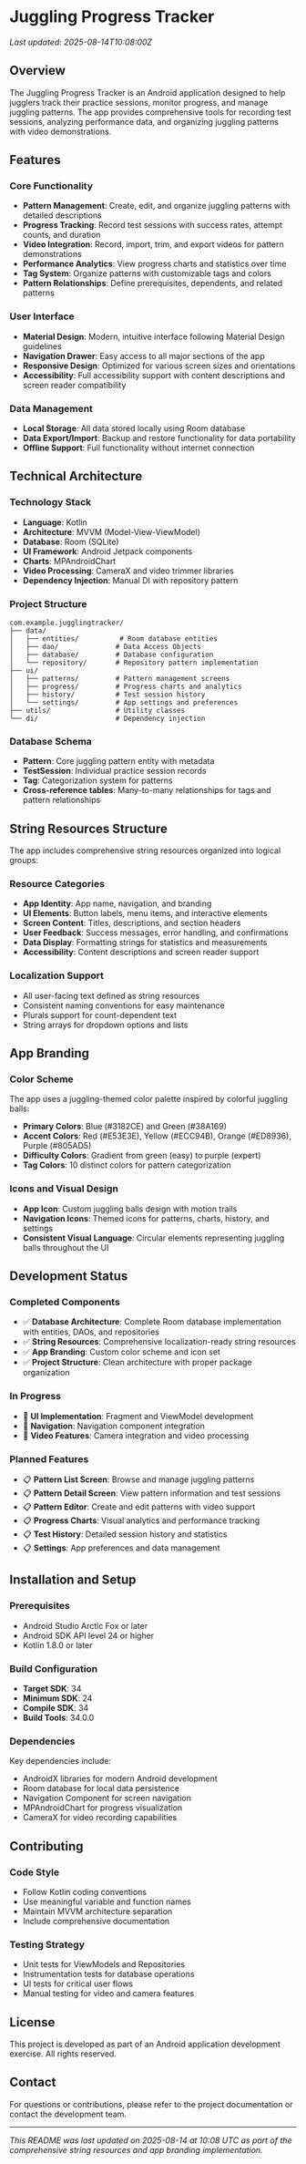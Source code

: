# Juggling Progress Tracker

*Last updated: 2025-08-14T10:08:00Z*

## Overview

The Juggling Progress Tracker is an Android application designed to help jugglers track their practice sessions, monitor progress, and manage juggling patterns. The app provides comprehensive tools for recording test sessions, analyzing performance data, and organizing juggling patterns with video demonstrations.

## Features

### Core Functionality
- **Pattern Management**: Create, edit, and organize juggling patterns with detailed descriptions
- **Progress Tracking**: Record test sessions with success rates, attempt counts, and duration
- **Video Integration**: Record, import, trim, and export videos for pattern demonstrations
- **Performance Analytics**: View progress charts and statistics over time
- **Tag System**: Organize patterns with customizable tags and colors
- **Pattern Relationships**: Define prerequisites, dependents, and related patterns

### User Interface
- **Material Design**: Modern, intuitive interface following Material Design guidelines
- **Navigation Drawer**: Easy access to all major sections of the app
- **Responsive Design**: Optimized for various screen sizes and orientations
- **Accessibility**: Full accessibility support with content descriptions and screen reader compatibility

### Data Management
- **Local Storage**: All data stored locally using Room database
- **Data Export/Import**: Backup and restore functionality for data portability
- **Offline Support**: Full functionality without internet connection

## Technical Architecture

### Technology Stack
- **Language**: Kotlin
- **Architecture**: MVVM (Model-View-ViewModel)
- **Database**: Room (SQLite)
- **UI Framework**: Android Jetpack components
- **Charts**: MPAndroidChart
- **Video Processing**: CameraX and video trimmer libraries
- **Dependency Injection**: Manual DI with repository pattern

### Project Structure
```
com.example.jugglingtracker/
├── data/
│   ├── entities/          # Room database entities
│   ├── dao/              # Data Access Objects
│   ├── database/         # Database configuration
│   └── repository/       # Repository pattern implementation
├── ui/
│   ├── patterns/         # Pattern management screens
│   ├── progress/         # Progress charts and analytics
│   ├── history/          # Test session history
│   └── settings/         # App settings and preferences
├── utils/                # Utility classes
└── di/                   # Dependency injection
```

### Database Schema
- **Pattern**: Core juggling pattern entity with metadata
- **TestSession**: Individual practice session records
- **Tag**: Categorization system for patterns
- **Cross-reference tables**: Many-to-many relationships for tags and pattern relationships

## String Resources Structure

The app includes comprehensive string resources organized into logical groups:

### Resource Categories
- **App Identity**: App name, navigation, and branding
- **UI Elements**: Button labels, menu items, and interactive elements
- **Screen Content**: Titles, descriptions, and section headers
- **User Feedback**: Success messages, error handling, and confirmations
- **Data Display**: Formatting strings for statistics and measurements
- **Accessibility**: Content descriptions and screen reader support

### Localization Support
- All user-facing text defined as string resources
- Consistent naming conventions for easy maintenance
- Plurals support for count-dependent text
- String arrays for dropdown options and lists

## App Branding

### Color Scheme
The app uses a juggling-themed color palette inspired by colorful juggling balls:
- **Primary Colors**: Blue (#3182CE) and Green (#38A169)
- **Accent Colors**: Red (#E53E3E), Yellow (#ECC94B), Orange (#ED8936), Purple (#805AD5)
- **Difficulty Colors**: Gradient from green (easy) to purple (expert)
- **Tag Colors**: 10 distinct colors for pattern categorization

### Icons and Visual Design
- **App Icon**: Custom juggling balls design with motion trails
- **Navigation Icons**: Themed icons for patterns, charts, history, and settings
- **Consistent Visual Language**: Circular elements representing juggling balls throughout the UI

## Development Status

### Completed Components
- ✅ **Database Architecture**: Complete Room database implementation with entities, DAOs, and repositories
- ✅ **String Resources**: Comprehensive localization-ready string resources
- ✅ **App Branding**: Custom color scheme and icon set
- ✅ **Project Structure**: Clean architecture with proper package organization

### In Progress
- 🔄 **UI Implementation**: Fragment and ViewModel development
- 🔄 **Navigation**: Navigation component integration
- 🔄 **Video Features**: Camera integration and video processing

### Planned Features
- 📋 **Pattern List Screen**: Browse and manage juggling patterns
- 📋 **Pattern Detail Screen**: View pattern information and test sessions
- 📋 **Pattern Editor**: Create and edit patterns with video support
- 📋 **Progress Charts**: Visual analytics and performance tracking
- 📋 **Test History**: Detailed session history and statistics
- 📋 **Settings**: App preferences and data management

## Installation and Setup

### Prerequisites
- Android Studio Arctic Fox or later
- Android SDK API level 24 or higher
- Kotlin 1.8.0 or later

### Build Configuration
- **Target SDK**: 34
- **Minimum SDK**: 24
- **Compile SDK**: 34
- **Build Tools**: 34.0.0

### Dependencies
Key dependencies include:
- AndroidX libraries for modern Android development
- Room database for local data persistence
- Navigation Component for screen navigation
- MPAndroidChart for progress visualization
- CameraX for video recording capabilities

## Contributing

### Code Style
- Follow Kotlin coding conventions
- Use meaningful variable and function names
- Maintain MVVM architecture separation
- Include comprehensive documentation

### Testing Strategy
- Unit tests for ViewModels and Repositories
- Instrumentation tests for database operations
- UI tests for critical user flows
- Manual testing for video and camera features

## License

This project is developed as part of an Android application development exercise. All rights reserved.

## Contact

For questions or contributions, please refer to the project documentation or contact the development team.

---

*This README was last updated on 2025-08-14 at 10:08 UTC as part of the comprehensive string resources and app branding implementation.*